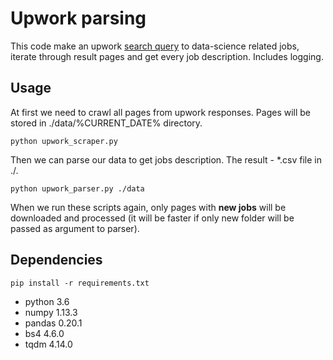 # Upwork parsing

This code make an upwork [search query](https://www.upwork.com/o/jobs/browse/c/data-science-analytics/?page=2&sort=create_time%2Bdesc) to data-science related jobs, iterate through result pages and get every job description.
Includes logging.

## Usage

At first we need to crawl all pages from upwork responses. Pages will be stored in ./data/%CURRENT_DATE% directory.

```
python upwork_scraper.py
```

Then we can parse our data to get jobs description. The result - *.csv file in ./.

```
python upwork_parser.py ./data
```
When we run these scripts again, only pages with **new jobs** will be downloaded and processed (it will be faster if only new folder will be passed as argument to parser).

## Dependencies  

```
pip install -r requirements.txt
```

* python 3.6
* numpy 1.13.3
* pandas 0.20.1
* bs4 4.6.0
* tqdm 4.14.0
